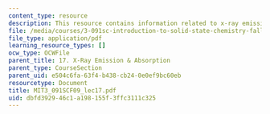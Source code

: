 ```yaml
---
content_type: resource
description: This resource contains information related to x-ray emission and absorption.
file: /media/courses/3-091sc-introduction-to-solid-state-chemistry-fall-2010/dbfd392946c1a198155f3ffc3111c325_MIT3_091SCF09_lec17.pdf
file_type: application/pdf
learning_resource_types: []
ocw_type: OCWFile
parent_title: 17. X-Ray Emission & Absorption
parent_type: CourseSection
parent_uid: e504c6fa-63f4-b438-cb24-0e0ef9bc60eb
resourcetype: Document
title: MIT3_091SCF09_lec17.pdf
uid: dbfd3929-46c1-a198-155f-3ffc3111c325
---
```

